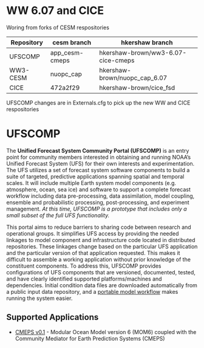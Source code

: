# WW 6.07 and CICE 

Woring from forks of CESM respositories 

 Repository  |  cesm branch    | hkershaw branch
 ------------|-----------------|-------------
 UFSCOMP     |  app_cesm-cmeps | hkershaw-brown/ww3-6.07-cice-cmeps 
 WW3-CESM    |  nuopc_cap      | hkershaw-brown/nuopc_cap_6.07
 CICE        |  472a2f29       | hkershaw-brown/cice_fsd

 UFSCOMP changes are in Externals.cfg to pick up the new WW and CICE respositories

# UFSCOMP

The **Unified Forecast System Community Portal (UFSCOMP)** is an entry point for community members interested in obtaining and running NOAA’s Unified Forecast System (UFS) for their own interests and experimentation. The UFS utilizes a set of forecast system software components to build a suite of targeted, predictive applications spanning spatial and temporal scales. It will include multiple Earth system model components (e.g. atmosphere, ocean, sea ice) and software to support a complete forecast workflow including data pre-processing, data assimilation, model coupling, ensemble and probabilistic processing, post-processing, and experiment management. *At this time, UFSCOMP is a prototype that includes only a small subset of the full UFS functionality.*

This portal aims to reduce barriers to sharing code between research and operational groups. It simplifies UFS access by providing the needed linkages to model component and infrastructure code located in distributed repositories. These linkages change based on the particular UFS application and the particular version of that application requested. This makes it difficult to assemble a working application without prior knowledge of the constituent components. To address this, UFSCOMP provides configurations of UFS components that are versioned, documented, tested, and have clearly identified supported platforms/machines and dependencies. Initial condition data files are downloaded automatically from a public input data repository, and a [portable model workflow](https://github.com/ESMCI/cime) makes running the system easier.

## Supported Applications

- [CMEPS v0.1](https://github.com/ESCOMP/UFSCOMP/wiki/Milestone:-CMEPS-0.1) - Modular Ocean Model version 6 (MOM6) coupled with the Community Mediator for Earth Prediction Systems (CMEPS)
